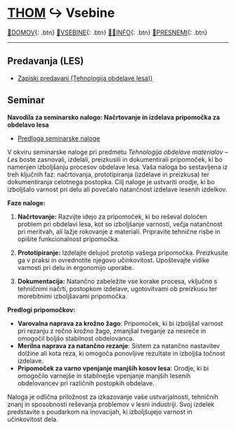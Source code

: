 # [THOM](../index.md) ↪ Vsebine

[🏡DOMOV](../index.md){: .btn}
[📝VSEBINE](../Vsebine/index.md){: .btn}
[👨‍🎓INFO](../info.md){: .btn}
[💾PRESNEMI](../Presnemi/index.md){: .btn}

---

## Predavanja (LES)

- [Zapiski predavanj (Tehnologija obdelave lesa))](../Skripta/index.md)

## Seminar

**Navodila za seminarsko nalogo: Načrtovanje in izdelava pripomočka za obdelavo lesa**

- [Predloga seminarske naloge](./predloga_seminarske_naloge.md)

V okviru seminarske naloge pri predmetu *Tehnologija obdelave materialov – Les* boste zasnovali, izdelali, preizkusili in dokumentirali pripomoček, ki bo namenjen izboljšanju procesov obdelave lesa. Vaša naloga bo sestavljena iz treh ključnih faz: načrtovanja, prototipiranja (izdelave in preizkusa) ter dokumentiranja celotnega postopka. Cilj naloge je ustvariti orodje, ki bo izboljšalo varnost pri delu ali povečalo natančnost izdelave lesenih izdelkov.

**Faze naloge:**
1. **Načrtovanje:** Razvijte idejo za pripomoček, ki bo reševal določen problem pri obdelavi lesa, kot so izboljšanje varnosti, večja natančnost pri meritvah, ali lažje rokovanje z materiali. Pripravite tehnične risbe in opišite funkcionalnost pripomočka.
   
2. **Prototipiranje:** Izdelajte delujoč prototip vašega pripomočka. Preizkusite ga v praksi in ovrednotite njegovo učinkovitost. Upoštevajte vidike varnosti pri delu in ergonomijo uporabe.
   
3. **Dokumentacija:** Natančno zabeležite vse korake procesa, vključno s tehničnimi načrti, postopkom izdelave, ugotovitvami ob preizkusu ter morebitnimi izboljšavami pripomočka.

**Predlogi pripomočkov:**
- **Varovalna naprava za krožno žago**: Pripomoček, ki bi izboljšal varnost pri rezanju z ročno krožno žago, zmanjšal tveganje za nesreče in omogočil boljšo stabilnost obdelovanca.
- **Merilna naprava za natančno rezanje**: Sistem za natančno nastavitev dolžine ali kota reza, ki omogoča ponovljive rezultate in izboljša točnost izdelave.
- **Pripomoček za varno vpenjanje manjših kosov lesa**: Orodje, ki bi omogočilo varnejše in stabilnejše vpenjanje manjših lesenih obdelovancev pri različnih postopkih obdelave.

Naloga je odlična priložnost za izkazovanje vaše ustvarjalnosti, tehničnih znanj in sposobnosti reševanja problemov v lesni industriji. Svoj izdelek predstavite s poudarkom na inovacijah, ki izboljšujejo varnost in učinkovitost dela.
